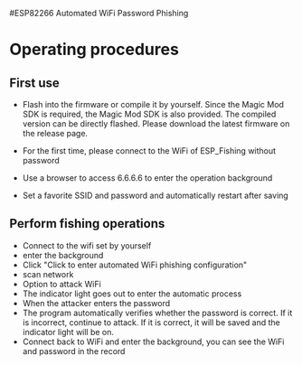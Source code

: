 #ESP82266 Automated WiFi Password Phishing
# Operating procedures 
 ## First use

* Flash into the firmware or compile it by yourself. Since the Magic Mod SDK is required, the Magic Mod SDK is also provided. The compiled version can be directly flashed. Please download the latest firmware on the release page.

* For the first time, please connect to the WiFi of ESP_Fishing without password

* Use a browser to access 6.6.6.6 to enter the operation background

* Set a favorite SSID and password and automatically restart after saving

## Perform fishing operations
* Connect to the wifi set by yourself
* enter the background
* Click "Click to enter automated WiFi phishing configuration"
* scan network
* Option to attack WiFi
* The indicator light goes out to enter the automatic process
* When the attacker enters the password
* The program automatically verifies whether the password is correct. If it is incorrect, continue to attack. If it is correct, it will be saved and the indicator light will be on.
* Connect back to WiFi and enter the background, you can see the WiFi and password in the record

























